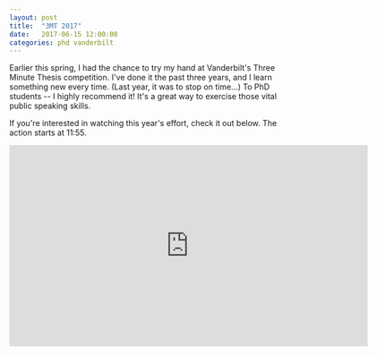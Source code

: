 ```yaml
---
layout: post
title:  "3MT 2017"
date:   2017-06-15 12:00:00
categories: phd vanderbilt
---
```


Earlier this spring, I had the chance to try my hand at Vanderbilt's Three Minute Thesis competition. I've done it the past three years, and I learn something new every time. (Last year, it was to stop on time...) To PhD students -- I highly recommend it! It's a great way to exercise those vital public speaking skills. 

If you're interested in watching this year's effort, check it out below. The action starts at 11:55. 

<iframe width="640" height="360" src="https://www.youtube.com/embed/7iRus7fqljs?t=715" frameborder="0" allowfullscreen></iframe>